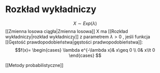 # Rozkład wykładniczy

$$X\sim Exp(\lambda)$$
[[Zmienna losowa ciągła|Zmienna losowa]] X ma [[Rozkład wykładniczy|rozkład wykładniczy]] z parametrem $\lambda>0$ , jeśli funkcja [[Gęstość prawdopodobieństwa|gęstości pradwopodobieństwa]]:
$$f(x)=
\begin{cases}
\lambda e^{-\lambda x}& x\geq 0 \\
0& x\lt 0
\end{cases}
$$

[[Metody probabilistyczne]]
